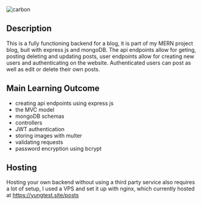 ![carbon](https://user-images.githubusercontent.com/49004789/213073015-48edf7af-ebff-466d-9373-b5ec4a9cf46b.png)

## Description 

This is a fully functioning backend for a blog, it is part of my MERN project blog, buit with express js and mongoDB. The api endpoints allow for geting, posting deleting and updating posts, user endpoints allow for creating new users and authenticating on the website. Authenticated users can post as well as edit or delete their own posts.

## Main Learning Outcome

- creating api endpoints using express js
- the MVC model
- mongoDB schemas
- controllers
- JWT authentication
- storing images with multer
- validating requests
- password encryption using bcrypt

## Hosting

Hosting your own backend without using a third party service also requires a lot of setup, I used a VPS and set it up with nginx, which currently hosted at https://yungtest.site/posts
